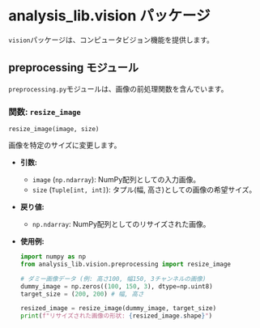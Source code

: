 # analysis_lib.vision パッケージ

`vision`パッケージは、コンピュータビジョン機能を提供します。

## preprocessing モジュール

`preprocessing.py`モジュールは、画像の前処理関数を含んでいます。

### 関数: `resize_image`

`resize_image(image, size)`

画像を特定のサイズに変更します。

- **引数:**
    - `image` (`np.ndarray`): NumPy配列としての入力画像。
    - `size` (`Tuple[int, int]`): タプル(幅, 高さ)としての画像の希望サイズ。

- **戻り値:**
    - `np.ndarray`: NumPy配列としてのリサイズされた画像。

- **使用例:**

  ```python
  import numpy as np
  from analysis_lib.vision.preprocessing import resize_image

  # ダミー画像データ (例: 高さ100, 幅150, 3チャンネルの画像)
  dummy_image = np.zeros((100, 150, 3), dtype=np.uint8)
  target_size = (200, 200) # 幅, 高さ

  resized_image = resize_image(dummy_image, target_size)
  print(f"リサイズされた画像の形状: {resized_image.shape}")
  ```
